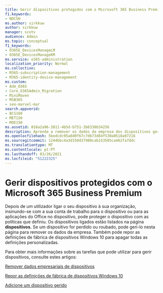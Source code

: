 ```yaml
---
title: Gerir dispositivos protegidos com o Microsoft 365 Business Premium
f1.keywords:
- NOCSH
ms.author: sirkkuw
author: sirkkuw
manager: scotv
audience: Admin
ms.topic: conceptual
f1_keywords:
- O365E_DevicesManageLM
- O365E_DevicesManageKM
ms.service: o365-administration
localization_priority: Normal
ms.collection:
- M365-subscription-management
- M365-identity-device-management
ms.custom:
- Adm_O365
- Core_O365Admin_Migration
- MiniMaven
- MSB365
- seo-marvel-mar
search.appverid:
- BCS160
- MET150
- MOE150
ms.assetid: 018a2a96-3811-4b5d-b751-3b6330b34256
description: Aprenda a remover os dados da empresa dos dispositivos geridos através de políticas de proteção, bem como a redefinir os dispositivos do Windows 10 para as suas definições de fábrica.
ms.openlocfilehash: 5bedcdc95a8d0f67c7db73d84f530a0518a07216
ms.sourcegitcommit: 1244bbc4a3d150d37980cab153505ca462fa7ddc
ms.translationtype: MT
ms.contentlocale: pt-PT
ms.lasthandoff: 03/26/2021
ms.locfileid: "51222325"
---
```

# <a name="manage-protected-devices-with-microsoft-365-business-premium"></a>Gerir dispositivos protegidos com o Microsoft 365 Business Premium

Depois de um utilizador ligar o seu dispositivo à sua organização, insinundo-se com a sua conta de trabalho para o dispositivo ou para as aplicações do Office no dispositivo, pode proteger o dispositivo com as políticas que definiu. Os dispositivos ligados estão listados na página **dispositivos.** Se um dispositivo for perdido ou roubado, pode geri-lo nesta página para remover os dados da empresa. Também pode repor as definições de fábrica de dispositivos Windows 10 para apagar todas as definições personalizadas. 

Para obter mais informações sobre as tarefas que pode utilizar para gerir dispositivos, consulte estes artigos: 
  
[Remover dados empresariais de dispositivos](remove-company-data.md)
  
[Repor as definições de fábrica de dispositivos Windows 10](reset-devices-to-factory-settings.md)

[Adicione um dispositivo gerido](./app-protection-settings-for-android-and-ios.md)
